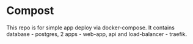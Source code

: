 # Compost

This repo is for simple app deploy via docker-compose. It contains database - postgres, 2 apps - web-app, api and load-balancer - traefik.
